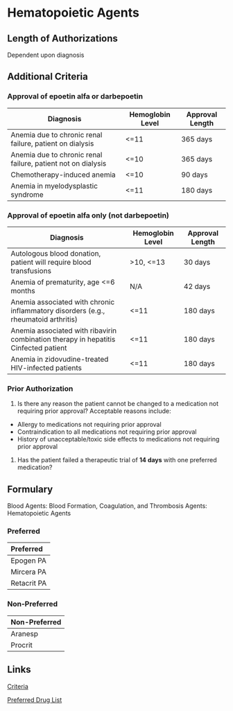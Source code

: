 # Hematopoietic Agents

## Length of Authorizations

Dependent upon diagnosis

## Additional Criteria

### Approval of epoetin alfa or darbepoetin

| Diagnosis                                                    | Hemoglobin Level | Approval Length |
| ------------------------------------------------------------ | ---------------- | --------------- |
| Anemia due to chronic renal failure, patient on dialysis     | \<=11            | 365 days        |
| Anemia due to chronic renal failure, patient not on dialysis | \<=10            | 365 days        |
| Chemotherapy-induced anemia                                  | \<=10            | 90 days         |
| Anemia in myelodysplastic syndrome                           | \<=11            | 180 days        |

### Approval of epoetin alfa only (not darbepoetin)

| Diagnosis                                                                           | Hemoglobin Level | Approval Length |
| ----------------------------------------------------------------------------------- | ---------------- | --------------- |
| Autologous blood donation, patient will require blood transfusions                  | \>10, \<=13      | 30 days         |
| Anemia of prematurity, age \<=6 months                                              | N/A              | 42 days         |
| Anemia associated with chronic inflammatory disorders (e.g., rheumatoid arthritis)  | \<=11            | 180 days        |
| Anemia associated with ribavirin combination therapy in hepatitis Cinfected patient | \<=11            | 180 days        |
| Anemia in zidovudine-treated HIV-infected patients                                  | \<=11            | 180 days        |

### Prior Authorization

1.  Is there any reason the patient cannot be changed to a medication not requiring prior approval? Acceptable reasons include:
-   Allergy to medications not requiring prior approval
-   Contraindication to all medications not requiring prior approval
-   History of unacceptable/toxic side effects to medications not requiring prior approval
1.  Has the patient failed a therapeutic trial of **14 days** with one preferred medication?

## Formulary

Blood Agents: Blood Formation, Coagulation, and Thrombosis Agents: Hematopoietic Agents

### Preferred

| Preferred   |
| :---------- |
| Epogen PA   |
| Mircera PA  |
| Retacrit PA |

### Non-Preferred

| Non-Preferred |
| :------------ |
| Aranesp       |
| Procrit       |

## Links

[Criteria](https://pharmacy.medicaid.ohio.gov/sites/default/files/20221001_UPDL_Criteria_APPROVED.pdf#page=11)

[Preferred Drug List](https://pharmacy.medicaid.ohio.gov/sites/default/files/20221001_UPDL_APPROVED_.pdf#page=8)